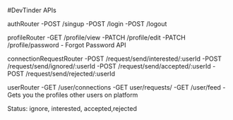 #DevTinder APIs

authRouter
-POST /singup
-POST /login
-POST /logout

profileRouter
-GET /profile/view
-PATCH /profile/edit
-PATCH /profile/password - Forgot Password API

connectionRequestRouter
-POST /request/send/interested/:userId
-POST /request/send/ignored/:userId
-POST /request/send/accepted/:userId
-POST /request/send/rejected/:userId

userRouter
-GET /user/connections
-GET user/requests/
-GET /user/feed - Gets you the profiles other users on platform

Status: ignore, interested, accepted,rejected
